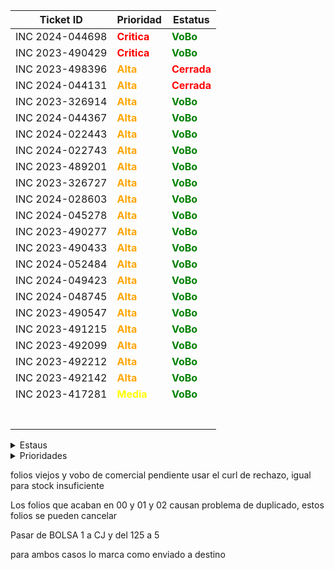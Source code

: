 | Ticket ID | Prioridad | Estatus     |
|-----------|------------------|------------|
| INC 2024-044698 | <span style="color:red">**Critica**</span> | <span style="color:green">**VoBo**</span> |
| INC 2023-490429 | <span style="color:red">**Critica**</span> | <span style="color:green">**VoBo**</span> |
| INC 2023-498396 | <span style="color:orange">**Alta**</span> | <span style="color:red">**Cerrada**</span> |
| INC 2024-044131 | <span style="color:orange">**Alta**</span> | <span style="color:red">**Cerrada**</span> |
| INC 2023-326914 | <span style="color:orange">**Alta**</span> | <span style="color:green">**VoBo**</span> |
| INC 2024-044367 | <span style="color:orange">**Alta**</span> | <span style="color:green">**VoBo**</span> |
| INC 2024-022443 | <span style="color:orange">**Alta**</span> | <span style="color:green">**VoBo**</span> |
| INC 2024-022743 | <span style="color:orange">**Alta**</span> | <span style="color:green">**VoBo**</span> |
| INC 2023-489201 | <span style="color:orange">**Alta**</span> | <span style="color:green">**VoBo**</span> |
| INC 2023-326727 | <span style="color:orange">**Alta**</span> | <span style="color:green">**VoBo**</span> |
| INC 2024-028603 | <span style="color:orange">**Alta**</span> | <span style="color:green">**VoBo**</span> |
| INC 2024-045278 | <span style="color:orange">**Alta**</span> | <span style="color:green">**VoBo**</span> |
| INC 2023-490277 | <span style="color:orange">**Alta**</span> | <span style="color:green">**VoBo**</span> |
| INC 2023-490433 | <span style="color:orange">**Alta**</span> | <span style="color:green">**VoBo**</span> |
| INC 2024-052484 | <span style="color:orange">**Alta**</span> | <span style="color:green">**VoBo**</span> |
| INC 2024-049423 | <span style="color:orange">**Alta**</span> | <span style="color:green">**VoBo**</span> |
| INC 2024-048745 | <span style="color:orange">**Alta**</span> | <span style="color:green">**VoBo**</span> |
| INC 2023-490547 | <span style="color:orange">**Alta**</span> | <span style="color:green">**VoBo**</span> |
| INC 2023-491215 | <span style="color:orange">**Alta**</span> | <span style="color:green">**VoBo**</span> |
| INC 2023-492099 | <span style="color:orange">**Alta**</span> | <span style="color:green">**VoBo**</span> |
| INC 2023-492212 | <span style="color:orange">**Alta**</span> | <span style="color:green">**VoBo**</span> |
| INC 2023-492142 | <span style="color:orange">**Alta**</span> | <span style="color:green">**VoBo**</span> |
| INC 2023-417281 | <span style="color:yellow">**Media**</span> | <span style="color:green">**VoBo**</span> |
|  |  |  |
|  |  |  |
|  |  |  |
|  |  |  |
|  |  |  |
|  |  |  |
|  |  |  |



<details>
  <summary>Estaus</summary>
  
  | Ticket ID | Descripción del Problema                                       |
  |-----------|-----------------------------------------------------------------|
  | <span style="color:red">**Cerrada**</span> | Se finalizo el ticket  |
  | <span style="color:green">**VoBo**</span> | Esperando el visto bueno del usuario  |
  | En proceso       | Error al procesar pago de factura |
  | Accion de Usuario | Esperando mas informacion por parte del usuario ya sea datos o anexar imagenes o pdf|
  | Pregunta a Valeria | Duda que me hace falta comprender del todo sobre el caso |
  | Pregunta a Daniel | Dudas que le mando a Daniel por correo |
  | Enviado a Claudia | Casos que se le envian a Claudia para su atencion |
  | Enviado a Daniel | Casos que se le envian a Daniel para su atencion  |
  | Junta de las 3 | Dudas que se preguntan a Daniel en la junta |
  | Anexar VoBo | Falta que el usuario anexe el visto bueno |
  | No he resuelto de este tipo | Hace fala explicacion de casos que no he atendido |
  | Falta documentacion | Casos de los cuales no se ha generado o la documentacion no esta explicada del todo bien |
  | Reasignado |  |

</details>

<details>
  <summary>Prioridades</summary>
  
  | Prioridad | Descripción                                   |
  |-----------|-----------------------------------------------------------------|
  | <span style="color:red">**Critica**</span>       | Tickets de mayo importancia y con los cuales contamos con poco tiempo para atender|
  | <span style="color:orange">**Alta**</span>       | Tickets que son importantes pero pueden esperar si hay demaciados Criticos |
  | <span style="color:yellow">**Media**</span>       | Tickets con importancia pero suelen poder esperar dias |
  | <span style="color:blue">**Baja**</span>       | Tikects de menor importancia y que por lo regular se antienden al final |
</details>



folios viejos y vobo de comercial pendiente usar el curl de rechazo, igual para stock insuficiente


Los folios que acaban en 00 y 01 y 02 causan problema de duplicado, estos folios se pueden cancelar



Pasar de BOLSA 1 a CJ y del 125 a 5


para ambos casos lo marca como enviado a destino